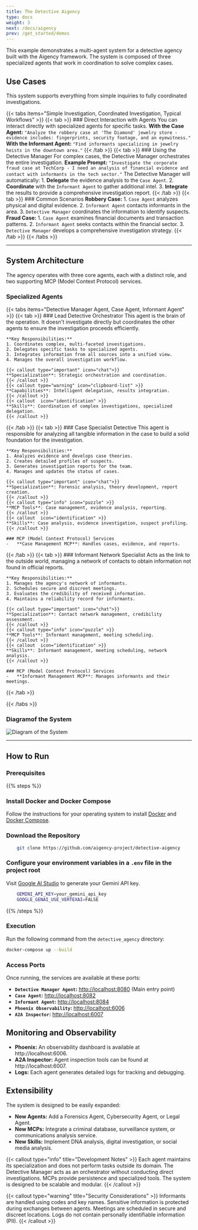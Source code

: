 ```yaml
---
title: The Detective Aigency
type: docs
weight: 3
next: /docs/aigency
prev: /get_started/demos
---
```


This example demonstrates a multi-agent system for a detective agency built with the Aigency framework. The system is composed of three specialized agents that work in coordination to solve complex cases.

## Use Cases
This system supports everything from simple inquiries to fully coordinated investigations.

{{< tabs items="Simple Investigation, Coordinated Investigation, Typical Workflows" >}}
  {{< tab >}}
    ### Direct Interaction with Agents
    You can interact directly with specialized agents for specific tasks.
    **With the Case Agent:**
    ```
    "Analyze the robbery case at 'The Diamond' jewelry store - evidence includes: fingerprints, security footage, and an eyewitness."
    ```
    **With the Informant Agent:**
    ```
    "Find informants specializing in jewelry heists in the downtown area."
    ```
  {{< /tab >}}
  {{< tab >}}
    ### Using the Detective Manager
    For complex cases, the Detective Manager orchestrates the entire investigation.
    **Example Prompt:**
    ```
    "Investigate the corporate fraud case at TechCorp - I need an analysis of financial evidence and contact with informants in the tech sector."
    ```
    The Detective Manager will automatically:
    1.  **Delegate** the evidence analysis to the `Case Agent`.
    2.  **Coordinate** with the `Informant Agent` to gather additional intel.
    3.  **Integrate** the results to provide a comprehensive investigation report.
  {{< /tab >}}
  {{< tab >}}
    ### Common Scenarios
    **Robbery Case:**
    1.  `Case Agent` analyzes physical and digital evidence.
    2.  `Informant Agent` contacts informants in the area.
    3.  `Detective Manager` coordinates the information to identify suspects.
    **Fraud Case:**
    1.  `Case Agent` examines financial documents and transaction patterns.
    2.  `Informant Agent` seeks contacts within the financial sector.
    3.  `Detective Manager` develops a comprehensive investigation strategy.
  {{< /tab >}}
{{< /tabs >}}

----

## System Architecture

The agency operates with three core agents, each with a distinct role, and two supporting MCP (Model Context Protocol) services.

### Specialized Agents
{{< tabs items="Detective Manager Agent, Case Agent, Informant Agent" >}}
   {{< tab >}}
    ### Lead Detective Orchestrator
    This agent is the brain of the operation. It doesn't investigate directly but coordinates the other agents to ensure the investigation proceeds efficiently.

    **Key Responsibilities:**
    1. Coordinates complex, multi-faceted investigations.
    2. Delegates specific tasks to specialized agents.
    3. Integrates information from all sources into a unified view.
    4. Manages the overall investigation workflow.

    {{< callout type="important" icon="chat">}}
    **Specialization**: Strategic orchestration and coordination.
    {{< /callout >}}
    {{< callout type="warning" icon="clipboard-list" >}}
    **Capabilities**: Intelligent delegation, results integration.
    {{< /callout >}}
    {{< callout  icon="identification" >}}
    **Skills**: Coordination of complex investigations, specialized delegation.
    {{< /callout >}}
  {{< /tab >}}
  {{< tab >}}
    ### Case Specialist Detective
    This agent is responsible for analyzing all tangible information in the case to build a solid foundation for the investigation.
    
    **Key Responsibilities:**
    1. Analyzes evidence and develops case theories.
    2. Creates detailed profiles of suspects.
    3. Generates investigation reports for the team.
    4. Manages and updates the status of cases.

    {{< callout type="important" icon="chat">}}
    **Specialization**: Forensic analysis, theory development, report creation.
    {{< /callout >}}
    {{< callout type="info" icon="puzzle" >}}
    **MCP Tools**: Case management, evidence analysis, reporting.
    {{< /callout >}}
    {{< callout  icon="identification" >}}
    **Skills**: Case analysis, evidence investigation, suspect profiling.
    {{< /callout >}}

    ### MCP (Model Context Protocol) Services
    -   **Case Management MCP**: Handles cases, evidence, and reports.

  {{< /tab >}}
  {{< tab >}}
    ### Informant Network Specialist
    Acts as the link to the outside world, managing a network of contacts to obtain information not found in official reports.

    **Key Responsibilities:**
    1. Manages the agency's network of informants.
    2. Schedules secure and discreet meetings.
    3. Evaluates the credibility of received information.
    4. Maintains a reliability record for informants.

    {{< callout type="important" icon="chat">}}
    **Specialization**: Contact network management, credibility assessment.
    {{< /callout >}}
    {{< callout type="info" icon="puzzle" >}}
    **MCP Tools**: Informant management, meeting scheduling.
    {{< /callout >}}
    {{< callout  icon="identification" >}}
    **Skills**: Informant management, meeting scheduling, network analysis.
    {{< /callout >}}

    ### MCP (Model Context Protocol) Services
    -   **Informant Management MCP**: Manages informants and their meetings.


  {{< /tab >}}

{{< /tabs >}}

### Diagramof the System
<image src="/images/detective_aigency_diagram.png" alt="Diagram of the System">

---
## How to Run

### Prerequisites

{{% steps %}}

### Install Docker and Docker Compose

Follow the instructions for your operating system to install [Docker](https://docs.docker.com/engine/install/) and [Docker Compose](https://docs.docker.com/compose/install/).

### Download the Repository

```bash title=".env"
    git clone https://github.com/aigency-project/detective-aigency
```
### Configure your environment variables in a `.env` file in the project root

Visit [Google AI Studio](https://aistudio.google.com/app/apikey) to generate your Gemini API key.

```bash title=".env"
    GEMINI_API_KEY=your_gemini_api_key
    GOOGLE_GENAI_USE_VERTEXAI=FALSE
```

{{% /steps %}}

### Execution

Run the following command from the `detective_agency` directory:

```bash copy
docker-compose up --build
```

### Access Ports
Once running, the services are available at these ports:

- **`Detective Manager Agent`:** [http://localhost:8080](http://localhost:8080) (Main entry point)
- **`Case Agent`:** [http://localhost:8082](http://localhost:8082)
- **`Informant Agent`:** [http://localhost:8084](http://localhost:8084)
- **`Phoenix Observability`:** [http://localhost:6006](http://localhost:6006)
- **`A2A Inspector`:** [http://localhost:6007](http://localhost:6007)

## Monitoring and Observability
- **Phoenix:** An observability dashboard is available at http://localhost:6006.
- **A2A Inspector:** Agent inspection tools can be found at http://localhost:6007.
- **Logs:** Each agent generates detailed logs for tracking and debugging.

## Extensibility
The system is designed to be easily expanded:

- **New Agents:** Add a Forensics Agent, Cybersecurity Agent, or Legal Agent.
- **New MCPs:** Integrate a criminal database, surveillance system, or communications analysis service.
- **New Skills:** Implement DNA analysis, digital investigation, or social media analysis.

{{< callout type="info" title="Development Notes" >}}
Each agent maintains its specialization and does not perform tasks outside its domain.
The Detective Manager acts as an orchestrator without conducting direct investigations.
MCPs provide persistence and specialized tools.
The system is designed to be scalable and modular.
{{< /callout >}}

{{< callout type="warning" title="Security Considerations" >}}
Informants are handled using codes and key names.
Sensitive information is protected during exchanges between agents.
Meetings are scheduled in secure and discreet locations.
Logs do not contain personally identifiable information (PII).
{{< /callout >}}